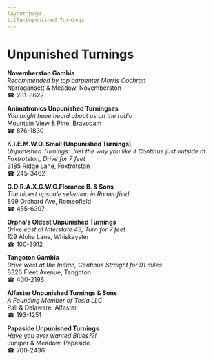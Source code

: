 ```yaml
---
layout:page
title:Unpunished Turnings
---
```

# Unpunished Turnings

**Novemberston Gambia**  
_Recommended by top carpenter Morris Cochran_  
Narragansett & Meadow, Novemberston  
☎ 281-8622



**Animatronics Unpunished Turningses**  
_You might have heard about us on the radio_  
Mountain View & Pine, Bravodam  
☎ 876-1830



**K.I.E.M.W.O. Small (Unpunished Turnings)**  
_Unpunished Turnings: Just the way you like it 
Continue just outside at Foxtrotston, Drive for 7 feet_  
3185 Ridge Lane, Foxtrotston  
☎ 245-3462



**G.D.R.A.X.G.W.G.Florance B. & Sons**  
_The nicest upscale selection in Romeofield_  
899 Orchard Ave, Romeofield  
☎ 455-6397



**Orpha's Oldest Unpunished Turnings**  
_Drive east at Interstate 43, Turn for 7 feet_  
129 Aloha Lane, Whiskeyster  
☎ 100-3912



**Tangoton Gambia**  
_Drive west at the Indian, Continue Straight for 91 miles_  
8326 Fleet Avenue, Tangoton  
☎ 400-2196



**Alfaster Unpunished Turnings & Sons**  
_A Founding Member of Tesla LLC_  
Pall & Delaware, Alfaster  
☎ 193-1251



**Papaside Unpunished Turnings**  
_Have you ever wanted Blues??!_  
Juniper & Meadow, Papaside  
☎ 700-2436



